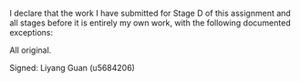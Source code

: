 I declare that the work I have submitted for Stage D of this assignment and all stages before it is entirely my own work, with the following documented exceptions:

All original.

Signed: Liyang Guan (u5684206)

